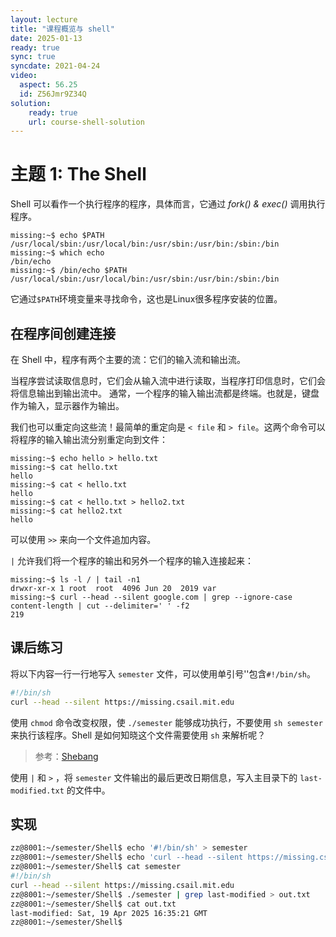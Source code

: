 ```yaml
---
layout: lecture
title: "课程概览与 shell"
date: 2025-01-13
ready: true
sync: true
syncdate: 2021-04-24
video:
  aspect: 56.25
  id: Z56Jmr9Z34Q
solution:
    ready: true
    url: course-shell-solution
---
```

# 主题 1: The Shell

Shell 可以看作一个执行程序的程序，具体而言，它通过 *fork() & exec()* 调用执行程序。

```console
missing:~$ echo $PATH
/usr/local/sbin:/usr/local/bin:/usr/sbin:/usr/bin:/sbin:/bin
missing:~$ which echo
/bin/echo
missing:~$ /bin/echo $PATH
/usr/local/sbin:/usr/local/bin:/usr/sbin:/usr/bin:/sbin:/bin
```

它通过`$PATH`环境变量来寻找命令，这也是Linux很多程序安装的位置。

## 在程序间创建连接

在 Shell 中，程序有两个主要的流：它们的输入流和输出流。

当程序尝试读取信息时，它们会从输入流中进行读取，当程序打印信息时，它们会将信息输出到输出流中。
通常，一个程序的输入输出流都是终端。也就是，键盘作为输入，显示器作为输出。

我们也可以重定向这些流！最简单的重定向是 `< file` 和 `> file`。这两个命令可以将程序的输入输出流分别重定向到文件：

```console
missing:~$ echo hello > hello.txt
missing:~$ cat hello.txt
hello
missing:~$ cat < hello.txt
hello
missing:~$ cat < hello.txt > hello2.txt
missing:~$ cat hello2.txt
hello
```

可以使用 `>>` 来向一个文件追加内容。

`|` 允许我们将一个程序的输出和另外一个程序的输入连接起来：

```console
missing:~$ ls -l / | tail -n1
drwxr-xr-x 1 root  root  4096 Jun 20  2019 var
missing:~$ curl --head --silent google.com | grep --ignore-case content-length | cut --delimiter=' ' -f2
219
```

## 课后练习

将以下内容一行一行地写入 `semester` 文件，可以使用单引号''包含`#!/bin/sh`。

```bash
#!/bin/sh 
curl --head --silent https://missing.csail.mit.edu
```

使用 `chmod` 命令改变权限，使 `./semester` 能够成功执行，不要使用 `sh semester` 来执行该程序。Shell 是如何知晓这个文件需要使用 `sh` 来解析呢？

> 参考：[Shebang](https://en.wikipedia.org/wiki/Shebang_(Unix))

使用 `|` 和 `>` ，将 `semester` 文件输出的最后更改日期信息，写入主目录下的 `last-modified.txt` 的文件中。

## 实现

```bash
zz@8001:~/semester/Shell$ echo '#!/bin/sh' > semester 
zz@8001:~/semester/Shell$ echo 'curl --head --silent https://missing.csail.mit.edu' >> semester 
zz@8001:~/semester/Shell$ cat semester 
#!/bin/sh
curl --head --silent https://missing.csail.mit.edu
zz@8001:~/semester/Shell$ ./semester | grep last-modified > out.txt
zz@8001:~/semester/Shell$ cat out.txt 
last-modified: Sat, 19 Apr 2025 16:35:21 GMT
zz@8001:~/semester/Shell$ 
```
